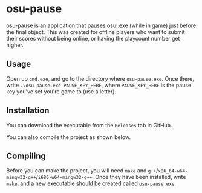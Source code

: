 # osu-pause

osu-pause is an application that pauses osu!.exe (while in game) just before the final object. This was created for offline players who want to submit their scores without being online, or having the playcount number get higher.

## Usage

Open up `cmd.exe`, and go to the directory where `osu-pause.exe`. Once there, write `.\osu-pause.exe PAUSE_KEY_HERE`, where `PAUSE_KEY_HERE` is the pause key you've set you're game to (use a letter).

## Installation

You can download the executable from the `Releases` tab in GitHub.

You can also compile the project as shown below.

## Compiling

Before you can make the project, you will need `make` and `g++`/`x86_64-w64-mingw32-g++`/`i686-w64-mingw32-g++`. Once they have been installed, write `make`, and a new executable should be created called `osu-pause.exe`.
